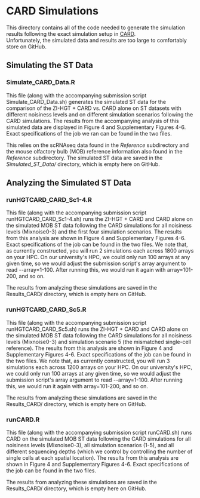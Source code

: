 # CARD Simulations

This directory contains all of the code needed to generate the simulation results following the exact
simulation setup in [CARD](https://www.nature.com/articles/s41587-022-01273-7).  
Unfortunately, the simulated data and results are too large to comfortably store on GitHub.  

## Simulating the ST Data

### Simulate_CARD_Data.R

This file (along with the accompanying submission script Simulate_CARD_Data.sh) generates
the simulated ST data for the comparison of the ZI-HGT + CARD vs. CARD alone on ST datasets with different
noisiness levels and on different simulation scenarios following the CARD simulations.  The results from the
accompanying analysis of this simulated data are displayed in Figure 4 and Supplementary Figures 4-6.  
Exact specifications of the job we ran can be found in the two files.

This relies on the scRNAseq data found in the _Reference_ subdirectory and the mouse olfactory bulb (MOB)
reference information also found in the _Reference_ subdirectory.  The simulated ST data are saved in the _Simulated_ST_Data/_ directory, which is empty here on GitHub.

## Analyzing the Simulated ST Data

### runHGTCARD_CARD_Sc1-4.R

This file (along with the accompanying submission script runHGTCARD_CARD_Sc1-4.sh) runs the ZI-HGT + CARD and CARD alone on the simulated MOB ST data following the CARD simulations for all noisiness levels (Mixnoise0-3) and the first four simulation scenarios.  The results from this analysis are shown in Figure 4 and Supplementary Figures 4-6. Exact specifications of the job can be found in the two files. We note that, as currently constructed, you will run 2 simulations each across 1800 arrays on your HPC. On our university's HPC, we could only run 100 arrays at any given time, so we would adjust the submission script's array argument to read --array=1-100. After running this, we would run it again with array=101-200, and so on.

The results from analyzing these simulations are saved in the Results_CARD/ directory, which is empty here on GitHub.


### runHGTCARD_CARD_Sc5.R

This file (along with the accompanying submission script runHGTCARD_CARD_Sc5.sh) runs the ZI-HGT + CARD and CARD alone on the simulated MOB ST data following the CARD simulations for all noisiness levels (Mixnoise0-3) and simulation scenario 5 (the mismatched single-cell reference).  The results from this analysis are shown in Figure 4 and Supplementary Figures 4-6. Exact specifications of the job can be found in the two files. We note that, as currently constructed, you will run 3 simulations each across 1200 arrays on your HPC. On our university's HPC, we could only run 100 arrays at any given time, so we would adjust the submission script's array argument to read --array=1-100. After running this, we would run it again with array=101-200, and so on.

The results from analyzing these simulations are saved in the Results_CARD/ directory, which is empty here on GitHub.


### runCARD.R

This file (along with the accompanying submission script runCARD.sh) runs CARD  on the simulated MOB ST data following the CARD simulations for all noisiness levels (Mixnoise0-3), all simulation scenarios (1-5), and all different sequencing depths (which we control by controlling the number of single cells at each spatial location). The results from this analysis are shown in Figure 4 and Supplementary Figures 4-6. Exact specifications of the job can be found in the two files. 

The results from analyzing these simulations are saved in the Results_CARD/ directory, which is empty here on GitHub.

